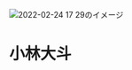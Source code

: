 ![2022-02-24 17 29のイメージ](https://user-images.githubusercontent.com/73181422/155871666-9f31a7e6-7afb-42cc-8442-bd1771e7c2c3.JPG)

# 小林大斗
